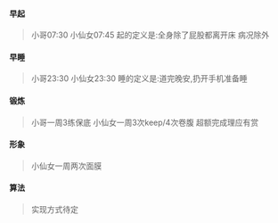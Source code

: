 #### 早起
> 小哥07:30 小仙女07:45 起的定义是:全身除了屁股都离开床
病况除外

#### 早睡
> 小哥23:30 小仙女23:30 睡的定义是:道完晚安,扔开手机准备睡

#### 锻炼
> 小哥一周3练保底 小仙女一周3次keep/4次卷腹 超额完成理应有赏

#### 形象
> 小仙女一周两次面膜

#### 算法
> 实现方式待定

